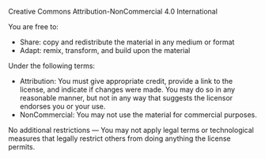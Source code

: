 Creative Commons Attribution-NonCommercial 4.0 International

You are free to:

- Share: copy and redistribute the material in any medium or format
- Adapt: remix, transform, and build upon the material

Under the following terms:

- Attribution: You must give appropriate credit, provide a link to the license, and indicate if changes were made. You may do so in any reasonable manner, but not in any way that suggests the licensor endorses you or your use.
- NonCommercial: You may not use the material for commercial purposes.

No additional restrictions — You may not apply legal terms or technological measures that legally restrict others from doing anything the license permits.
